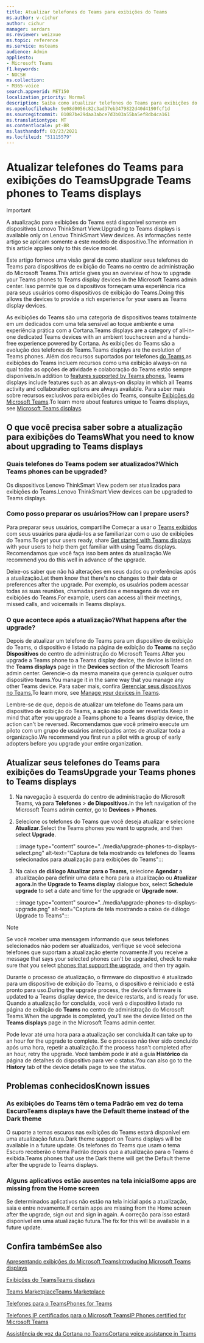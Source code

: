 ```yaml
---
title: Atualizar telefones do Teams para exibições do Teams
ms.author: v-cichur
author: cichur
manager: serdars
ms.reviewer: weizxue
ms.topic: reference
ms.service: msteams
audience: Admin
appliesto:
- Microsoft Teams
f1.keywords:
- NOCSH
ms.collection:
- M365-voice
search.appverid: MET150
localization_priority: Normal
description: Saiba como atualizar telefones do Teams para exibições do Teams no centro de administração do Microsoft Teams.
ms.openlocfilehash: 9e08d0056c82c3ad37eb3479822d40d4190fcf1d
ms.sourcegitcommit: 01087be29daa3abce7d3b03a55ba5ef8db4ca161
ms.translationtype: MT
ms.contentlocale: pt-BR
ms.lasthandoff: 03/23/2021
ms.locfileid: "51115579"
---
```

# <a name="upgrade-teams-phones-to-teams-displays"></a><span data-ttu-id="435ea-103">Atualizar telefones do Teams para exibições do Teams</span><span class="sxs-lookup"><span data-stu-id="435ea-103">Upgrade Teams phones to Teams displays</span></span>

> [!IMPORTANT]
> <span data-ttu-id="435ea-104">A atualização para exibições do Teams está disponível somente em dispositivos Lenovo ThinkSmart View.</span><span class="sxs-lookup"><span data-stu-id="435ea-104">Upgrading to Teams displays is available only on Lenovo ThinkSmart View devices.</span></span> <span data-ttu-id="435ea-105">As informações neste artigo se aplicam somente a este modelo de dispositivo.</span><span class="sxs-lookup"><span data-stu-id="435ea-105">The information in this article applies only to this device model.</span></span>  

<span data-ttu-id="435ea-106">Este artigo fornece uma visão geral de como atualizar seus telefones do Teams para dispositivos de exibição do Teams no centro de administração do Microsoft Teams.</span><span class="sxs-lookup"><span data-stu-id="435ea-106">This article gives you an overview of how to upgrade your Teams phones to Teams display devices in the Microsoft Teams admin center.</span></span> <span data-ttu-id="435ea-107">Isso permite que os dispositivos forneçam uma experiência rica para seus usuários como dispositivos de exibição do Teams.</span><span class="sxs-lookup"><span data-stu-id="435ea-107">Doing this allows the devices to provide a rich experience for your users as Teams display devices.</span></span>

<span data-ttu-id="435ea-108">As exibições do Teams são uma categoria de dispositivos teams totalmente em um dedicados com uma tela sensível ao toque ambiente e uma experiência prática com a Cortana.</span><span class="sxs-lookup"><span data-stu-id="435ea-108">Teams displays are a category of all-in-one dedicated Teams devices with an ambient touchscreen and a hands-free experience powered by Cortana.</span></span> <span data-ttu-id="435ea-109">As exibições do Teams são a evolução dos telefones do Teams.</span><span class="sxs-lookup"><span data-stu-id="435ea-109">Teams displays are the evolution of Teams phones.</span></span> <span data-ttu-id="435ea-110">Além dos recursos suportados por telefones [do Teams,](phones-for-teams.md#features-supported-by-teams-phones)as exibições do Teams incluem recursos como uma exibição always-on na qual todas as opções de atividade e colaboração do Teams estão sempre disponíveis.</span><span class="sxs-lookup"><span data-stu-id="435ea-110">In addition to [features supported by Teams phones](phones-for-teams.md#features-supported-by-teams-phones), Teams displays include features such as an always-on display in which all Teams activity and collaboration options are always available.</span></span> <span data-ttu-id="435ea-111">Para saber mais sobre recursos exclusivos para exibições do Teams, consulte [Exibições do Microsoft Teams](teams-displays.md).</span><span class="sxs-lookup"><span data-stu-id="435ea-111">To learn more about features unique to Teams displays, see [Microsoft Teams displays](teams-displays.md).</span></span>

## <a name="what-you-need-to-know-about-upgrading-to-teams-displays"></a><span data-ttu-id="435ea-112">O que você precisa saber sobre a atualização para exibições do Teams</span><span class="sxs-lookup"><span data-stu-id="435ea-112">What you need to know about upgrading to Teams displays</span></span>

### <a name="which-teams-phones-can-be-upgraded"></a><span data-ttu-id="435ea-113">Quais telefones do Teams podem ser atualizados?</span><span class="sxs-lookup"><span data-stu-id="435ea-113">Which Teams phones can be upgraded?</span></span>

<span data-ttu-id="435ea-114">Os dispositivos Lenovo ThinkSmart View podem ser atualizados para exibições do Teams.</span><span class="sxs-lookup"><span data-stu-id="435ea-114">Lenovo ThinkSmart View devices can be upgraded to Teams displays.</span></span>

### <a name="how-can-i-prepare-users"></a><span data-ttu-id="435ea-115">Como posso preparar os usuários?</span><span class="sxs-lookup"><span data-stu-id="435ea-115">How can I prepare users?</span></span>

<span data-ttu-id="435ea-116">Para preparar seus usuários, compartilhe Começar a usar o [Teams exibidos](https://support.microsoft.com/office/get-started-with-teams-displays-ff299825-7f13-4528-96c2-1d3437e6d4e6) com seus usuários para ajudá-los a se familiarizar com o uso de exibições do Teams.</span><span class="sxs-lookup"><span data-stu-id="435ea-116">To get your users ready, share [Get started with Teams displays](https://support.microsoft.com/office/get-started-with-teams-displays-ff299825-7f13-4528-96c2-1d3437e6d4e6) with your users to help them get familiar with using Teams displays.</span></span> <span data-ttu-id="435ea-117">Recomendamos que você faça isso bem antes da atualização.</span><span class="sxs-lookup"><span data-stu-id="435ea-117">We recommend you do this well in advance of the upgrade.</span></span>

<span data-ttu-id="435ea-118">Deixe-os saber que não há alterações em seus dados ou preferências após a atualização.</span><span class="sxs-lookup"><span data-stu-id="435ea-118">Let them know that there's no changes to their data or preferences after the upgrade.</span></span> <span data-ttu-id="435ea-119">Por exemplo, os usuários podem acessar todas as suas reuniões, chamadas perdidas e mensagens de voz em exibições do Teams.</span><span class="sxs-lookup"><span data-stu-id="435ea-119">For example, users can access all their meetings, missed calls, and voicemails in Teams displays.</span></span> 

### <a name="what-happens-after-the-upgrade"></a><span data-ttu-id="435ea-120">O que acontece após a atualização?</span><span class="sxs-lookup"><span data-stu-id="435ea-120">What happens after the upgrade?</span></span>

<span data-ttu-id="435ea-121">Depois de atualizar um telefone do Teams para um dispositivo de exibição do Teams, o dispositivo é listado na página de exibição do **Teams** na seção **Dispositivos** do centro de administração do Microsoft Teams.</span><span class="sxs-lookup"><span data-stu-id="435ea-121">After you upgrade a Teams phone to a Teams display device, the device is listed on the **Teams displays** page in the **Devices** section of the Microsoft Teams admin center.</span></span> <span data-ttu-id="435ea-122">Gerencie-o da mesma maneira que gerencia qualquer outro dispositivo teams.</span><span class="sxs-lookup"><span data-stu-id="435ea-122">You manage it in the same way that you manage any other Teams device.</span></span> <span data-ttu-id="435ea-123">Para saber mais, confira [Gerenciar seus dispositivos no Teams.](device-management.md)</span><span class="sxs-lookup"><span data-stu-id="435ea-123">To learn more, see [Manage your devices in Teams](device-management.md).</span></span>

<span data-ttu-id="435ea-124">Lembre-se de que, depois de atualizar um telefone do Teams para um dispositivo de exibição do Teams, a ação não pode ser revertida.</span><span class="sxs-lookup"><span data-stu-id="435ea-124">Keep in mind that after you upgrade a Teams phone to a Teams display device, the action can't be reversed.</span></span> <span data-ttu-id="435ea-125">Recomendamos que você primeiro execute um piloto com um grupo de usuários antecipados antes de atualizar toda a organização.</span><span class="sxs-lookup"><span data-stu-id="435ea-125">We recommend you first run a pilot with a group of early adopters before you upgrade your entire organization.</span></span> 

## <a name="upgrade-your-teams-phones-to-teams-displays"></a><span data-ttu-id="435ea-126">Atualizar seus telefones do Teams para exibições do Teams</span><span class="sxs-lookup"><span data-stu-id="435ea-126">Upgrade your Teams phones to Teams displays</span></span>

1. <span data-ttu-id="435ea-127">Na navegação à esquerda do centro de administração do Microsoft Teams, vá para **Telefones**  >  **de Dispositivos.**</span><span class="sxs-lookup"><span data-stu-id="435ea-127">In the left navigation of the Microsoft Teams admin center, go to **Devices** > **Phones**.</span></span>
2. <span data-ttu-id="435ea-128">Selecione os telefones do Teams que você deseja atualizar e selecione **Atualizar**.</span><span class="sxs-lookup"><span data-stu-id="435ea-128">Select the Teams phones you want to upgrade, and then select **Upgrade**.</span></span>

    :::image type="content" source="../media/upgrade-phones-to-displays-select.png" alt-text="Captura de tela mostrando os telefones do Teams selecionados para atualização para exibições do Teams":::

3. <span data-ttu-id="435ea-130">Na caixa **de diálogo Atualizar para o Teams,** selecione **Agendar** a atualização para definir uma data e hora para a atualização ou **Atualizar agora.**</span><span class="sxs-lookup"><span data-stu-id="435ea-130">In the **Upgrade to Teams display** dialogue box, select **Schedule upgrade** to set a date and time for the upgrade or **Upgrade now**.</span></span>

    :::image type="content" source="../media/upgrade-phones-to-displays-upgrade.png" alt-text="Captura de tela mostrando a caixa de diálogo Upgrade to Teams":::

> [!NOTE]
> <span data-ttu-id="435ea-132">Se você receber uma mensagem informando que seus telefones selecionados não podem ser atualizados, verifique se você seleciona telefones que suportam a atualização [e](#which-teams-phones-can-be-upgraded)tente novamente.</span><span class="sxs-lookup"><span data-stu-id="435ea-132">If you receive a message that says your selected phones can't be upgraded, check to make sure that you select [phones that support the upgrade](#which-teams-phones-can-be-upgraded), and then try again.</span></span>

<span data-ttu-id="435ea-133">Durante o processo de atualização, o firmware do dispositivo é atualizado para um dispositivo de exibição do Teams, o dispositivo é reiniciado e está pronto para uso.</span><span class="sxs-lookup"><span data-stu-id="435ea-133">During the upgrade process, the device's firmware is updated to a Teams display device, the device restarts, and is ready for use.</span></span> <span data-ttu-id="435ea-134">Quando a atualização for concluída, você verá o dispositivo listado na página de exibição do **Teams** no centro de administração do Microsoft Teams.</span><span class="sxs-lookup"><span data-stu-id="435ea-134">When the upgrade is completed, you'll see the device listed on the **Teams displays** page in the Microsoft Teams admin center.</span></span>

<span data-ttu-id="435ea-135">Pode levar até uma hora para a atualização ser concluída.</span><span class="sxs-lookup"><span data-stu-id="435ea-135">It can take up to an hour for the upgrade to complete.</span></span> <span data-ttu-id="435ea-136">Se o processo não tiver sido concluído após uma hora, repetir a atualização.</span><span class="sxs-lookup"><span data-stu-id="435ea-136">If the process hasn't completed after an hour, retry the upgrade.</span></span> <span data-ttu-id="435ea-137">Você também pode ir até a guia **Histórico** da página de detalhes do dispositivo para ver o status.</span><span class="sxs-lookup"><span data-stu-id="435ea-137">You can also go to the **History** tab of the device details page to see the status.</span></span>

## <a name="known-issues"></a><span data-ttu-id="435ea-138">Problemas conhecidos</span><span class="sxs-lookup"><span data-stu-id="435ea-138">Known issues</span></span>

### <a name="teams-displays-have-the-default-theme-instead-of-the-dark-theme"></a><span data-ttu-id="435ea-139">As exibições do Teams têm o tema Padrão em vez do tema Escuro</span><span class="sxs-lookup"><span data-stu-id="435ea-139">Teams displays have the Default theme instead of the Dark theme</span></span>

<span data-ttu-id="435ea-140">O suporte a temas escuros nas exibições do Teams estará disponível em uma atualização futura.</span><span class="sxs-lookup"><span data-stu-id="435ea-140">Dark theme support on Teams displays will be available in a future update.</span></span> <span data-ttu-id="435ea-141">Os telefones do Teams que usam o tema Escuro receberão o tema Padrão depois que a atualização para o Teams é exibida.</span><span class="sxs-lookup"><span data-stu-id="435ea-141">Teams phones that use the Dark theme will get the Default theme after the upgrade to Teams displays.</span></span>

### <a name="some-apps-are-missing-from-the-home-screen"></a><span data-ttu-id="435ea-142">Alguns aplicativos estão ausentes na tela inicial</span><span class="sxs-lookup"><span data-stu-id="435ea-142">Some apps are missing from the Home screen</span></span>

<span data-ttu-id="435ea-143">Se determinados aplicativos não estão na tela inicial após a atualização, saia e entre novamente.</span><span class="sxs-lookup"><span data-stu-id="435ea-143">If certain apps are missing from the Home screen after the upgrade, sign out and sign in again.</span></span> <span data-ttu-id="435ea-144">A correção para isso estará disponível em uma atualização futura.</span><span class="sxs-lookup"><span data-stu-id="435ea-144">The fix for this will be available in a future update.</span></span>

## <a name="see-also"></a><span data-ttu-id="435ea-145">Confira também</span><span class="sxs-lookup"><span data-stu-id="435ea-145">See also</span></span>

[<span data-ttu-id="435ea-146">Apresentando exibições do Microsoft Teams</span><span class="sxs-lookup"><span data-stu-id="435ea-146">Introducing Microsoft Teams displays</span></span>](https://techcommunity.microsoft.com/t5/microsoft-teams-blog/introducing-microsoft-teams-displays/ba-p/1505437)

[<span data-ttu-id="435ea-147">Exibições do Teams</span><span class="sxs-lookup"><span data-stu-id="435ea-147">Teams displays</span></span>](teams-displays.md)

[<span data-ttu-id="435ea-148">Teams Marketplace</span><span class="sxs-lookup"><span data-stu-id="435ea-148">Teams Marketplace</span></span>](https://office.com/teamsdevices)

[<span data-ttu-id="435ea-149">Telefones para o Teams</span><span class="sxs-lookup"><span data-stu-id="435ea-149">Phones for Teams</span></span>](phones-for-teams.md)

[<span data-ttu-id="435ea-150">Telefones IP certificados para o Microsoft Teams</span><span class="sxs-lookup"><span data-stu-id="435ea-150">IP Phones certified for Microsoft Teams</span></span>](teams-ip-phones.md)

[<span data-ttu-id="435ea-151">Assistência de voz da Cortana no Teams</span><span class="sxs-lookup"><span data-stu-id="435ea-151">Cortana voice assistance in Teams</span></span>](../cortana-in-teams.md)